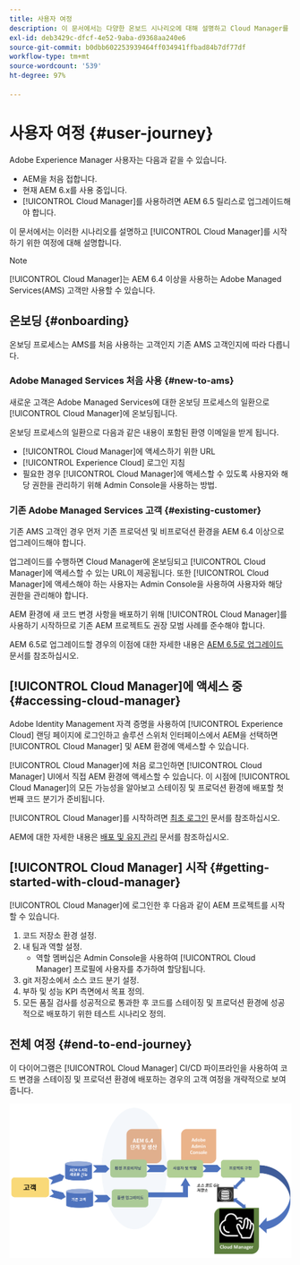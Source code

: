 ```yaml
---
title: 사용자 여정
description: 이 문서에서는 다양한 온보드 시나리오에 대해 설명하고 Cloud Manager를 사용하여 시작하는 과정을 설명합니다.
exl-id: deb3429c-dfcf-4e52-9aba-d9368aa240e6
source-git-commit: b0dbb602253939464ff034941ffbad84b7df77df
workflow-type: tm+mt
source-wordcount: '539'
ht-degree: 97%

---
```



# 사용자 여정 {#user-journey}

Adobe Experience Manager 사용자는 다음과 같을 수 있습니다.

* AEM을 처음 접합니다.
* 현재 AEM 6.x를 사용 중입니다.
* [!UICONTROL Cloud Manager]를 사용하려면 AEM 6.5 릴리스로 업그레이드해야 합니다.

이 문서에서는 이러한 시나리오를 설명하고 [!UICONTROL Cloud Manager]를 시작하기 위한 여정에 대해 설명합니다.

>[!NOTE]
>
>[!UICONTROL Cloud Manager]는 AEM 6.4 이상을 사용하는 Adobe Managed Services(AMS) 고객만 사용할 수 있습니다.

## 온보딩 {#onboarding}

온보딩 프로세스는 AMS를 처음 사용하는 고객인지 기존 AMS 고객인지에 따라 다릅니다.

### Adobe Managed Services 처음 사용 {#new-to-ams}

새로운 고객은 Adobe Managed Services에 대한 온보딩 프로세스의 일환으로 [!UICONTROL Cloud Manager]에 온보딩됩니다.

온보딩 프로세스의 일환으로 다음과 같은 내용이 포함된 환영 이메일을 받게 됩니다.

* [!UICONTROL Cloud Manager]에 액세스하기 위한 URL
* [!UICONTROL Experience Cloud] 로그인 지침
* 필요한 경우 [!UICONTROL Cloud Manager]에 액세스할 수 있도록 사용자와 해당 권한을 관리하기 위해 Admin Console을 사용하는 방법.

### 기존 Adobe Managed Services 고객 {#existing-customer}

기존 AMS 고객인 경우 먼저 기존 프로덕션 및 비프로덕션 환경을 AEM 6.4 이상으로 업그레이드해야 합니다.

업그레이드를 수행하면 Cloud Manager에 온보딩되고 [!UICONTROL Cloud Manager]에 액세스할 수 있는 URL이 제공됩니다. 또한 [!UICONTROL Cloud Manager]에 액세스해야 하는 사용자는 Admin Console을 사용하여 사용자와 해당 권한을 관리해야 합니다.

AEM 환경에 새 코드 변경 사항을 배포하기 위해 [!UICONTROL Cloud Manager]를 사용하기 시작하므로 기존 AEM 프로젝트도 권장 모범 사례를 준수해야 합니다.

AEM 6.5로 업그레이드할 경우의 이점에 대한 자세한 내용은 [AEM 6.5로 업그레이드](https://experienceleague.adobe.com/docs/experience-manager-65/deploying/upgrading/upgrade.html) 문서를 참조하십시오.

## [!UICONTROL Cloud Manager]에 액세스 중 {#accessing-cloud-manager}

Adobe Identity Management 자격 증명을 사용하여 [!UICONTROL Experience Cloud] 랜딩 페이지에 로그인하고 솔루션 스위처 인터페이스에서 AEM을 선택하면 [!UICONTROL Cloud Manager] 및 AEM 환경에 액세스할 수 있습니다.

[!UICONTROL Cloud Manager]에 처음 로그인하면 [!UICONTROL Cloud Manager] UI에서 직접 AEM 환경에 액세스할 수 있습니다. 이 시점에 [!UICONTROL Cloud Manager]의 모든 가능성을 알아보고 스테이징 및 프로덕션 환경에 배포할 첫 번째 코드 분기가 준비됩니다.

[!UICONTROL Cloud Manager]를 시작하려면 [최초 로그인](/help/getting-started/first-time-login.md) 문서를 참조하십시오.

AEM에 대한 자세한 내용은 [배포 및 유지 관리](https://experienceleague.adobe.com/docs/experience-manager-65/deploying/deploying/deploy.html) 문서를 참조하십시오.

## [!UICONTROL Cloud Manager] 시작 {#getting-started-with-cloud-manager}

[!UICONTROL Cloud Manager]에 로그인한 후 다음과 같이 AEM 프로젝트를 시작할 수 있습니다.

1. 코드 저장소 환경 설정.
1. 내 팀과 역할 설정.
   * 역할 멤버십은 Admin Console을 사용하여 [!UICONTROL Cloud Manager] 프로필에 사용자를 추가하여 할당됩니다.
1. git 저장소에서 소스 코드 분기 설정.
1. 부하 및 성능 KPI 측면에서 목표 정의.
1. 모든 품질 검사를 성공적으로 통과한 후 코드를 스테이징 및 프로덕션 환경에 성공적으로 배포하기 위한 테스트 시나리오 정의.

## 전체 여정 {#end-to-end-journey}

이 다이어그램은 [!UICONTROL Cloud Manager] CI/CD 파이프라인을 사용하여 코드 변경을 스테이징 및 프로덕션 환경에 배포하는 경우의 고객 여정을 개략적으로 보여 줍니다.

![전체 여정](/help/assets/screen_shot_2018-05-15at124004pm.png)
